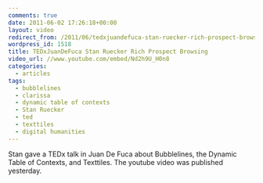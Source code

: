```yaml
---
comments: true
date: 2011-06-02 17:26:18+00:00
layout: video
redirect_from: /2011/06/tedxjuandefuca-stan-ruecker-rich-prospect-browsing/
wordpress_id: 1518
title: TEDxJuanDeFuca Stan Ruecker Rich Prospect Browsing
video_url: //www.youtube.com/embed/Nd2h9U_H0n8
categories:
  - articles
tags:
  - bubblelines
  - clarissa
  - dynamic table of contexts
  - Stan Ruecker
  - ted
  - texttiles
  - digital humanities
---
```


Stan gave a TEDx talk in Juan De Fuca about Bubblelines, the Dynamic Table of Contexts, and Texttiles. The youtube video was published yesterday.
